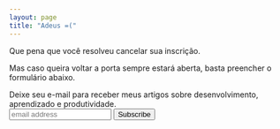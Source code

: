 ```yaml
---
layout: page
title: "Adeus =("
---
```


Que pena que você resolveu cancelar sua inscrição.

Mas caso queira voltar a porta sempre estará aberta, basta preencher o formulário abaixo.

<!-- Begin MailChimp Signup Form -->
<div id="mc_embed_signup">
<form action="//github.us10.list-manage.com/subscribe/post?u=5853bde8ed9c322f380751264&amp;id=78cb1f1eb4" method="post" id="mc-embedded-subscribe-form" name="mc-embedded-subscribe-form" class="validate" target="_blank" novalidate>
  <div id="mc_embed_signup_scroll">
	  <label for="mce-EMAIL">Deixe seu e-mail para receber meus artigos sobre desenvolvimento, aprendizado e produtividade.</label>
  	<div class="clear">
  	  <input type="email" value="" name="EMAIL" class="email" id="mce-EMAIL" placeholder="email address" required>
  	  <input type="submit" value="Subscribe" name="subscribe" id="mc-embedded-subscribe" class="button">
  	</div>
    <!-- real people should not fill this in and expect good things - do not remove this or risk form bot signups-->
    <div style="position: absolute; left: -5000px;">
      <input type="text" name="b_5853bde8ed9c322f380751264_78cb1f1eb4" tabindex="-1" value="">
    </div>
  </div>
</form>
</div>
<!--End mc_embed_signup-->